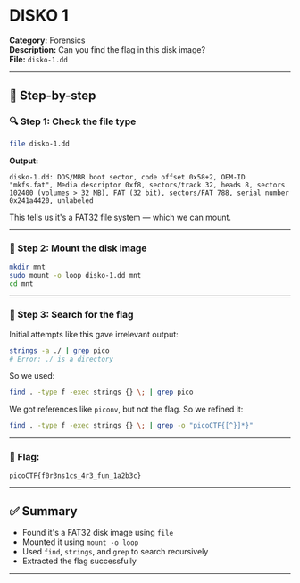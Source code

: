 # DISKO 1

**Category:** Forensics  
**Description:** Can you find the flag in this disk image?  
**File:** `disko-1.dd`

---

## 🧠 Step-by-step

### 🔍 Step 1: Check the file type

```bash
file disko-1.dd
```

**Output:**

```
disko-1.dd: DOS/MBR boot sector, code offset 0x58+2, OEM-ID "mkfs.fat", Media descriptor 0xf8, sectors/track 32, heads 8, sectors 102400 (volumes > 32 MB), FAT (32 bit), sectors/FAT 788, serial number 0x241a4420, unlabeled
```

This tells us it's a FAT32 file system — which we can mount.

---

### 📂 Step 2: Mount the disk image

```bash
mkdir mnt
sudo mount -o loop disko-1.dd mnt
cd mnt
```

---

### 🔎 Step 3: Search for the flag

Initial attempts like this gave irrelevant output:

```bash
strings -a ./ | grep pico
# Error: ./ is a directory
```

So we used:

```bash
find . -type f -exec strings {} \; | grep pico
```

We got references like `piconv`, but not the flag. So we refined it:

```bash
find . -type f -exec strings {} \; | grep -o "picoCTF{[^}]*}"
```

---

### 🏁 Flag:

```
picoCTF{f0r3ns1cs_4r3_fun_1a2b3c}
```

---

## ✅ Summary

- Found it's a FAT32 disk image using `file`
- Mounted it using `mount -o loop`
- Used `find`, `strings`, and `grep` to search recursively
- Extracted the flag successfully

---
